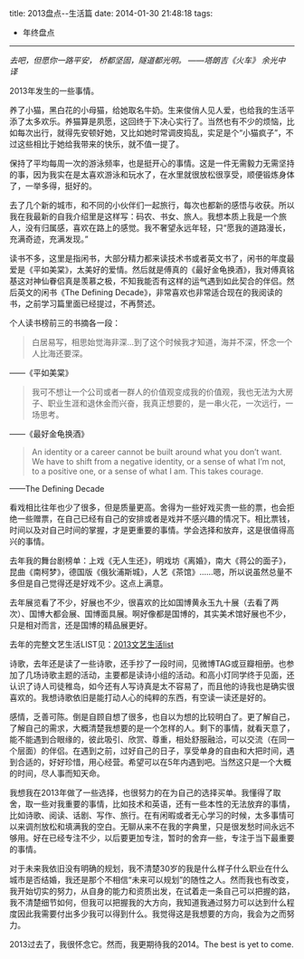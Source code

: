 title: 2013盘点--生活篇
date: 2014-01-30 21:48:18
tags:
- 年终盘点

---

*去吧，但愿你一路平安，
桥都坚固，隧道都光明。
——塔朗吉《火车》 余光中 译*

<!-- more -->

2013年发生的一些事情。

养了小猫，黑白花的小母猫，给她取名牛奶。生来俊俏人见人爱，也给我的生活平添了太多欢乐。养猫算是夙愿，这回终于下决心实行了。当然也有不少的烦恼，比如每次出行，就得先安顿好她，又比如她时常调皮捣乱，实足是个“小猫疯子”，不过这些相比于她给我带来的快乐，就不值一提了。

保持了平均每周一次的游泳频率，也是挺开心的事情。这是一件无需毅力无需坚持的事，因为我实在是太喜欢游泳和玩水了，在水里就很放松很享受，顺便锻炼身体了，一举多得，挺好的。

去了几个新的城市，和不同的小伙伴们一起旅行，每次也都新的感悟与收获。所以我在我最新的自我介绍里是这样写：码农、书女、旅人。我想本质上我是一个旅人，没有归属感，喜欢在路上的感觉。我不奢望永远年轻，只“愿我的道路漫长，充满奇迹，充满发现。”

读书不多，这里是指闲书，大部分精力都来读技术书或者英文书了，闲书的年度最爱是《平如美棠》，太美好的爱情。然后就是傅真的《最好金龟换酒》，我对傅真铭基这对神仙眷侣真是羡慕之极，不知我能否有这样的运气遇到如此契合的伴侣。然后英文的闲书《The Defining Decade》，非常喜欢也非常适合现在的我阅读的书，之前学习篇里面已经提过，不再赘述。

个人读书榜前三的书摘各一段：
> 白居易写，相思始觉海非深…到了这个时候我才知道，海并不深，怀念一个人比海还要深。

——《平如美棠》

> 我可不想让一个公司或者一群人的价值观变成我的价值观，我也无法为大房子、职业生涯和退休金而兴奋，我真正想要的，是一串火花，一次远行，一场思考。

——《最好金龟换酒》

> An identity or a career cannot be built around what you don’t want. We have to shift from a negative identity, or a sense of what I’m not, to a positive one, or a sense of what I am. This takes courage.

——The Defining Decade

看戏相比往年也少了很多，但是质量更高。舍得为一些好戏买贵一些的票，也会拒绝一些赠票，在自己已经有自己的安排或者是戏并不感兴趣的情况下。相比票钱，时间以及对自己时间的掌握，才是更重要的事情。学会选择和放弃，这是很值得高兴的事情。

去年我的舞台剧榜单：上戏《无人生还》，明戏坊《离婚》，南大《蒋公的面子》，昆曲《南柯梦》，德国版《俄狄浦斯城》，人艺《茶馆》……嗯，所以说虽然总量不多但是自己觉得还是好戏不少。这点上满意。

去年展览看了不少，好展也不少，很喜欢的比如国博黄永玉九十展（去看了两次）、国博大都会展、国博面具展。啊好像都是国博的，其实美术馆好展也不少，只是相对而言，还是国博的精品展更好。

去年的完整文艺生活LIST见：[2013文艺生活list](http://blog.wileam.com/2014/01/04/2013-culture-art/)

诗歌，去年还是读了一些诗歌，还手抄了一段时间，见微博TAG或豆瓣相册。也参加了几场诗歌主题的活动，主要都是读诗小组的活动。和高小灯同学终于见面，还认识了诗人司徒稚岛，如今还有人写诗真是太不容易了，而且他的诗我也是确实很喜欢的。我想诗歌依旧是能打动人心的纯粹的东西，有空读一读还是好的。

感情，乏善可陈。倒是自顾自想了很多，也自以为想的比较明白了。更了解自己，了解自己的需求，大概清楚我想要的是一个怎样的人。剩下的事情，就看天意了，能不能遇到合眼缘的，彼此吸引、欣赏、尊重，相处舒服融洽，可以交流（在同一个层面）的伴侣。在遇到之前，过好自己的日子，享受单身的自由和大把时间，遇到合适的，好好珍惜，用心经营。希望可以在5年内遇到吧。当然这只是一个大概的时间，尽人事而知天命。

我想我在2013年做了一些选择，也很努力的在为自己的选择买单。我懂得了取舍，取一些对我重要的事情，比如技术和英语，还有一些本性的无法放弃的事情，比如诗歌、阅读、话剧、写作、旅行。在有闲暇或者无心学习的时候，太多事情可以来调剂放松和填满我的空白。无聊从来不在我的字典里，只是很发愁时间永远不够用。好在已经专注不少，以后要更加专注，暂时的舍弃一些，专注于当下最重要的事情。

对于未来我依旧没有明确的规划，我不清楚30岁的我是什么样子什么职业在什么城市是否结婚，我还是那个不相信“未来可以规划”的随性之人。然而我也有改变，我开始切实的努力，从自身的能力和资质出发，在试着走一条自己可以把握的路，我不清楚细节如何，但我可以把握我的大方向，我知道我通过努力可以达到什么程度因此我需要付出多少我可以得到什么。我觉得这是我想要的方向，我会为之而努力。

2013过去了，我很怀念它。然而，我更期待我的2014。The best is yet to come.

